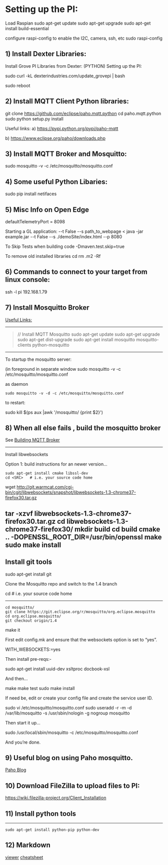 # Setting up the PI:

Load Raspian
    sudo apt-get update
    sudo apt-get upgrade
    sudo apt-get install build-essential 

configure raspi-config to enable the I2C, camera, ssh, etc
    sudo raspi-config

## 1) Install Dexter Libraries:


Install Grove PI Libraries from Dexter: (PYTHON)
Setting up the PI:

sudo curl -kL dexterindustries.com/update_grovepi | bash

sudo reboot

## 2) Install MQTT Client Python libraries:

git clone https://github.com/eclipse/paho.mqtt.python
cd paho.mqtt.python
sudo python setup.py install

Useful links:
a) https://pypi.python.org/pypi/paho-mqtt

b) https://www.eclipse.org/paho/downloads.php


## 3) Install MQTT Broker and Mosquitto:

sudo mosquitto -v -c /etc/mosquitto/mosquitto.conf

## 4) Some useful Python Libaries:

sudo pip install netifaces


## 5) Misc Info on Open Edge
defaultTelemetryPort = 8098

Starting a GL application:
--t False               <Turns off TLS>
--s path_to_webpage     <
java -jar example.jar --t False --s ./demoSite/index.html --p 8080

To Skip Tests when building code 
-Dmaven.test.skip=true

To remove old installed libraries
cd
rm .m2 -Rf



## 6) Commands to connect to your target from linux console:

ssh -l pi 192.168.1.79


## 7) Install Mosquitto Broker

[Useful Links:](https://learn.adafruit.com/diy-esp8266-home-security-with-lua-and-mqtt/configuring-mqtt-on-the-raspberry-pi)

----
>// Install MQTT Mosquitto
    sudo apt-get update
    sudo apt-get upgrade
    sudo apt-get dist-upgrade
    sudo apt-get install mosquitto mosquitto-clients python-mosquitto
----

To startup the mosquitto server:

(in foreground in separate window
    sudo mosquitto -v -c /etc/mosquitto/mosquitto.conf

as daemon

    sudo mosquitto -v -d -c /etc/mosquitto/mosquitto.conf

to restart:


sudo kill $(ps aux |awk '/mosquitto/ {print $2}')


## 8) When all else fails , build the mosquitto broker

See [Building MQTT Broker](http://goochgooch.co.uk/2014/08/01/building-mosquitto-1-4/)

----
Install libwebsockets

Option 1: build instructions for an newer version…

    sudo apt-get install cmake libssl-dev
    cd <SRC>   # i.e. your source code home

wget http://git.warmcat.com/cgi-bin/cgit/libwebsockets/snapshot/libwebsockets-1.3-chrome37-firefox30.tar.gz

tar -xzvf libwebsockets-1.3-chrome37-firefox30.tar.gz
cd libwebsockets-1.3-chrome37-firefox30/
mkdir build
cd build
cmake .. -DOPENSSL_ROOT_DIR=/usr/bin/openssl
make
sudo make install
----

## Install git tools

sudo apt-get install git    

Clone the Mosquitto repo and switch to the 1.4 branch

cd <SRC>   # i.e. your source code home

----
    cd mosquitto/
    git clone https://git.eclipse.org/r/mosquitto/org.eclipse.mosquitto
    cd org.eclipse.mosquitto/
    git checkout origin/1.4
make it

First edit config.mk and ensure that the websockets option is set to “yes”.

WITH_WEBSOCKETS:=yes

Then install pre-reqs:-

sudo apt-get install uuid-dev xsltproc docbook-xsl

And then…

make
make test
sudo make install

If need be, edit or create your config file and create the service user ID.

sudo vi /etc/mosquitto/mosquitto.conf
sudo useradd -r -m -d /var/lib/mosquitto -s /usr/sbin/nologin -g nogroup mosquitto

Then start it up…

sudo /usr/local/sbin/mosquitto -c /etc/mosquitto/mosquitto.conf

And you’re done.


## 9) Useful blog on using Paho mosquitto.

[Paho Blog](http://www.steves-internet-guide.com/client-objects-python-mqtt/)

## 10) Download FileZilla to upload files to PI:
https://wiki.filezilla-project.org/Client_Installation


## 11) Install python tools

----
    sudo apt-get install python-pip python-dev 

## 12) Markdown

[viewer](http://markdownlivepreview.com/)
[cheatsheet](https://github.com/adam-p/markdown-here/wiki/Markdown-Cheatsheet)
